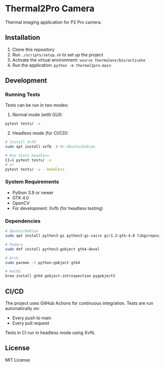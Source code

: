 # Thermal2Pro Camera

Thermal imaging application for P2 Pro camera.

## Installation

1. Clone this repository
2. Run `./scripts/setup.sh` to set up the project
3. Activate the virtual environment: `source thermalenv/bin/activate`
4. Run the application: `python -m thermal2pro.main`

## Development

### Running Tests

Tests can be run in two modes:

1. Normal mode (with GUI):
```bash
pytest tests/ -v
```

2. Headless mode (for CI/CD):
```bash
# Install Xvfb
sudo apt install xvfb  # On Ubuntu/Debian

# Run tests headless
CI=1 pytest tests/ -v
# or
pytest tests/ -v --headless
```

### System Requirements

- Python 3.9 or newer
- GTK 4.0
- OpenCV
- For development: Xvfb (for headless testing)

### Dependencies

```bash
# Ubuntu/Debian
sudo apt install python3-gi python3-gi-cairo gir1.2-gtk-4.0 libgirepository1.0-dev

# Fedora
sudo dnf install python3-gobject gtk4-devel

# Arch
sudo pacman -S python-gobject gtk4

# macOS
brew install gtk4 gobject-introspection pygobject3
```

## CI/CD

The project uses GitHub Actions for continuous integration. Tests are run automatically on:
- Every push to main
- Every pull request

Tests in CI run in headless mode using Xvfb.

## License

MIT License